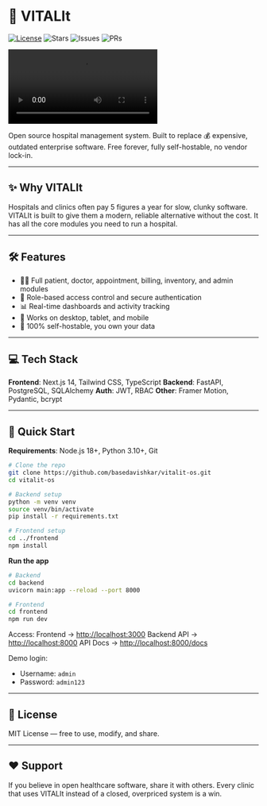 # 🏥 VITALIt

[![License](https://img.shields.io/badge/License-MIT-green.svg)](LICENSE) ![Stars](https://img.shields.io/github/stars/basedavishkar/vitalit-os?style=social) ![Issues](https://img.shields.io/github/issues/basedavishkar/vitalit-os) ![PRs](https://img.shields.io/github/issues-pr/basedavishkar/vitalit-os)

![Demo](demo.mp4)

Open source hospital management system.
Built to replace 💰 expensive, outdated enterprise software.
Free forever, fully self-hostable, no vendor lock-in.

---

## ✨ Why VITALIt

Hospitals and clinics often pay 5 figures a year for slow, clunky software.
VITALIt is built to give them a modern, reliable alternative without the cost.
It has all the core modules you need to run a hospital.

---

## 🛠 Features

* 🧑‍⚕️ Full patient, doctor, appointment, billing, inventory, and admin modules
* 🔐 Role-based access control and secure authentication
* 📊 Real-time dashboards and activity tracking
* 📱 Works on desktop, tablet, and mobile
* 💾 100% self-hostable, you own your data

---

## 💻 Tech Stack

**Frontend**: Next.js 14, Tailwind CSS, TypeScript
**Backend**: FastAPI, PostgreSQL, SQLAlchemy
**Auth**: JWT, RBAC
**Other**: Framer Motion, Pydantic, bcrypt

---

## 🚀 Quick Start

**Requirements**: Node.js 18+, Python 3.10+, Git

```bash
# Clone the repo
git clone https://github.com/basedavishkar/vitalit-os.git
cd vitalit-os

# Backend setup
python -m venv venv
source venv/bin/activate
pip install -r requirements.txt

# Frontend setup
cd ../frontend
npm install

```

**Run the app**

```bash
# Backend
cd backend
uvicorn main:app --reload --port 8000

# Frontend
cd frontend
npm run dev
```

Access:
Frontend → [http://localhost:3000](http://localhost:3000)
Backend API → [http://localhost:8000](http://localhost:8000)
API Docs → [http://localhost:8000/docs](http://localhost:8000/docs)

Demo login:

* Username: `admin`
* Password: `admin123`

---

## 📜 License

MIT License — free to use, modify, and share.

---

## ❤️ Support

If you believe in open healthcare software, share it with others.
Every clinic that uses VITALIt instead of a closed, overpriced system is a win.
